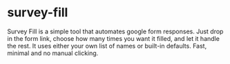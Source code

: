 # survey-fill
Survey Fill is a simple tool that automates google form responses. Just drop in the form link, choose how many times you want it filled, and let it handle the rest. It uses either your own list of names or built-in defaults. Fast, minimal and no manual clicking.
